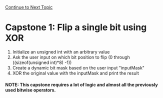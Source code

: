 <a href="https://github.com/CyberTrainingUSAF/05-C-Programming/blob/master/07_Control_flow/README.md" rel="Continue to Next Topic"> Continue to Next Topic </a>

# Capstone 1: Flip a single bit using XOR

1. Initialize an unsigned int with an arbitrary value
2. Ask the user input on which bit position to flip \(0 through \(\(sizeof\(unsigned int\)\*8) -1\))
3. Create a dynamic bit mask based on the user input "inputMask"
4. XOR the original value with the inputMask and print the result

#### NOTE: This capstone requires a lot of logic and almost all the previously used bitwise operators.
